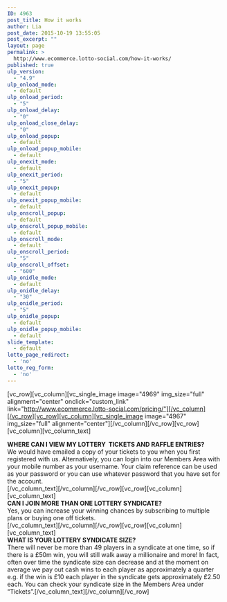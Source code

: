 ```yaml
---
ID: 4963
post_title: How it works
author: Lia
post_date: 2015-10-19 13:55:05
post_excerpt: ""
layout: page
permalink: >
  http://www.ecommerce.lotto-social.com/how-it-works/
published: true
ulp_version:
  - "4.9"
ulp_onload_mode:
  - default
ulp_onload_period:
  - "5"
ulp_onload_delay:
  - "0"
ulp_onload_close_delay:
  - "0"
ulp_onload_popup:
  - default
ulp_onload_popup_mobile:
  - default
ulp_onexit_mode:
  - default
ulp_onexit_period:
  - "5"
ulp_onexit_popup:
  - default
ulp_onexit_popup_mobile:
  - default
ulp_onscroll_popup:
  - default
ulp_onscroll_popup_mobile:
  - default
ulp_onscroll_mode:
  - default
ulp_onscroll_period:
  - "5"
ulp_onscroll_offset:
  - "600"
ulp_onidle_mode:
  - default
ulp_onidle_delay:
  - "30"
ulp_onidle_period:
  - "5"
ulp_onidle_popup:
  - default
ulp_onidle_popup_mobile:
  - default
slide_template:
  - default
lotto_page_redirect:
  - 'no'
lotto_reg_form:
  - 'no'
---
```

[vc_row][vc_column][vc_single_image image="4969" img_size="full" alignment="center" onclick="custom_link" link="http://www.ecommerce.lotto-social.com/pricing/"][/vc_column][/vc_row][vc_row][vc_column][vc_single_image image="4967" img_size="full" alignment="center"][/vc_column][/vc_row][vc_row][vc_column][vc_column_text]
<div class="lplh-26"><strong>WHERE CAN I VIEW MY LOTTERY  TICKETS AND RAFFLE ENTRIES?</strong></div>
<div class="lplh-26"></div>
<div class="lplh-26">We would have emailed a copy of your tickets to you when you first registered with us. Alternatively, you can login into our Members Area with your mobile number as your username. Your claim reference can be used as your password or you can use whatever password that you have set for the account.</div>
[/vc_column_text][/vc_column][/vc_row][vc_row][vc_column][vc_column_text]
<div class="lplh-26">
<div class="lplh-26"><strong>CAN I JOIN MORE THAN ONE LOTTERY SYNDICATE?</strong></div>
</div>
<div class="lplh-26"></div>
<div class="lplh-26">Yes, you can increase your winning chances by subscribing to multiple plans or buying one off tickets.</div>
[/vc_column_text][/vc_column][/vc_row][vc_row][vc_column][vc_column_text]
<div class="lplh-26"><strong>WHAT IS YOUR LOTTERY SYNDICATE SIZE?</strong></div>
There will never be more than 49 players in a syndicate at one time, so if there is a £50m win, you will still walk away a millionaire and more! In fact, often over time the syndicate size can decrease and at the moment on average we pay out cash wins to each player as approximately a quarter e.g. if the win is £10 each player in the syndicate gets approximately £2.50 each. You can check your syndicate size in the Members Area under “Tickets”.[/vc_column_text][/vc_column][/vc_row]